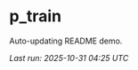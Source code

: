 # p_train

Auto-updating README demo.

<!--START_SECTION:status-->
_Last run: 2025-10-31 04:25 UTC_
<!--END_SECTION:status-->

















































































































































































































































































































































































































































































































































































































































































































































































































































































































































































































































































































































































































































































































































































































































































































































































































































































